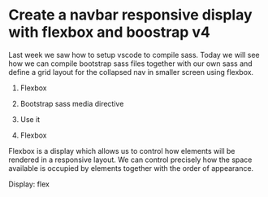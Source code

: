 # Create a navbar responsive display with flexbox and boostrap v4

Last week we saw how to setup vscode to compile sass. Today we will see how we can compile bootstrap sass files together with our own sass and define a grid layout for the collapsed nav in smaller screen using flexbox.

1. Flexbox
2. Bootstrap sass media directive
3. Use it

1. Flexbox

Flexbox is a display which allows us to control how elements will be rendered in a responsive layout.
We can control precisely how the space available is occupied by elements together with the order of appearance.

Display: flex
